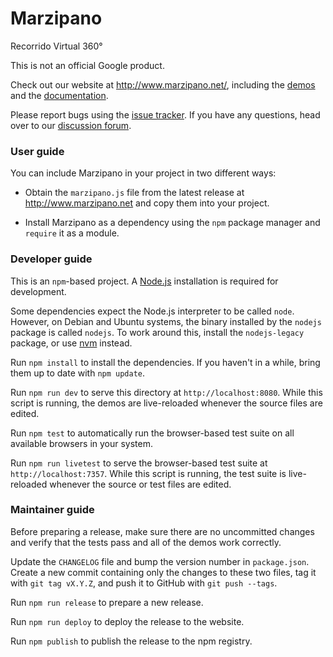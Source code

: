 # Marzipano

Recorrido Virtual 360°

This is not an official Google product.

Check out our website at http://www.marzipano.net/,
including the [demos](http://www.marzipano.net/demos.html)
and the [documentation](http://www.marzipano.net/docs.html).

Please report bugs using the [issue tracker](https://github.com/google/marzipano/issues). If you have any questions, head over to our [discussion forum](https://groups.google.com/forum/#!forum/marzipano).

### User guide

You can include Marzipano in your project in two different ways:

* Obtain the `marzipano.js` file from the latest release at
  http://www.marzipano.net and copy them into your project.

* Install Marzipano as a dependency using the `npm` package manager and
  `require` it as a module.

### Developer guide

This is an `npm`-based project.
A [Node.js](http://www.nodejs.org) installation is required for development.

Some dependencies expect the Node.js interpreter to be called `node`. However,
on Debian and Ubuntu systems, the binary installed by the `nodejs` package is
called `nodejs`. To work around this, install the `nodejs-legacy` package, or
use [nvm](https://github.com/creationix/nvm) instead.

Run `npm install` to install the dependencies. If you haven't in a while,
bring them up to date with `npm update`.

Run `npm run dev` to serve this directory at `http://localhost:8080`.
While this script is running, the demos are live-reloaded whenever the source
files are edited.

Run `npm test` to automatically run the browser-based test suite on all
available browsers in your system.

Run `npm run livetest` to serve the browser-based test suite at `http://localhost:7357`.
While this script is running, the test suite is live-reloaded whenever the
source or test files are edited.

### Maintainer guide

Before preparing a release, make sure there are no uncommitted changes and
verify that the tests pass and all of the demos work correctly.

Update the `CHANGELOG` file and bump the version number in `package.json`.
Create a new commit containing only the changes to these two files, tag it with
`git tag vX.Y.Z`, and push it to GitHub with `git push --tags`.

Run `npm run release` to prepare a new release.

Run `npm run deploy` to deploy the release to the website.

Run `npm publish` to publish the release to the npm registry.
